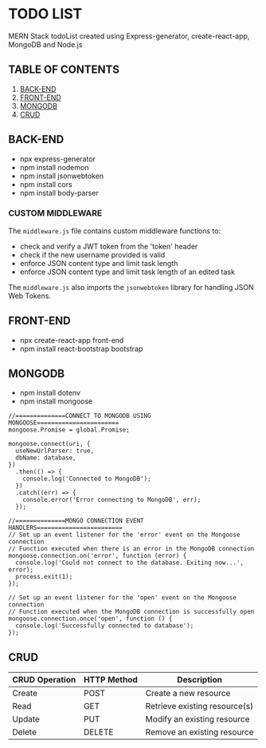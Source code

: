 # TODO LIST

MERN Stack todoList created using Express-generator, create-react-app, MongoDB and Node.js

## TABLE OF CONTENTS
1. [BACK-END](#back-end)
2. [FRONT-END](#front-end)
3. [MONGODB](#mongodb)
4. [CRUD](#crud)

   
## BACK-END
- npx express-generator
- npm install nodemon
- npm install jsonwebtoken
- npm install cors
- npm install body-parser

### CUSTOM MIDDLEWARE

The `middleware.js` file contains custom middleware functions to:
- check and verify a JWT token from the 'token' header 
- check if the new username provided is valid
- enforce JSON content type and limit task length
- enforce JSON content type and limit task length of an edited task

The `middleware.js` also imports the `jsonwebtoken` library for handling JSON Web Tokens.

## FRONT-END
- npx create-react-app front-end
- npm install react-bootstrap bootstrap

## MONGODB
- npm install dotenv
- npm install mongoose

```
//==============CONNECT TO MONGODB USING MONGOOSE=======================
mongoose.Promise = global.Promise;

mongoose.connect(uri, {
  useNewUrlParser: true,
  dbName: database,
})
  .then(() => {
    console.log('Connected to MongoDB');
  })
  .catch((err) => {
    console.error('Error connecting to MongoDB', err); 
  });

//==============MONGO CONNECTION EVENT HANDLERS========================
// Set up an event listener for the 'error' event on the Mongoose connection 
// Function executed when there is an error in the MongoDB connection
mongoose.connection.on('error', function (error) {
  console.log('Could not connect to the database. Exiting now...', error);
  process.exit(1);
});

// Set up an event listener for the 'open' event on the Mongoose connection
// Function executed when the MongoDB connection is successfully open
mongoose.connection.once('open', function () {
  console.log('Successfully connected to database');
});
```

## CRUD

| CRUD Operation | HTTP Method | Description                               |
|----------------|-------------|-------------------------------------------|
| Create         | POST        | Create a new resource                     |
| Read           | GET         | Retrieve existing resource(s)             |
| Update         | PUT         | Modify an existing resource               |
| Delete         | DELETE      | Remove an existing resource               |


